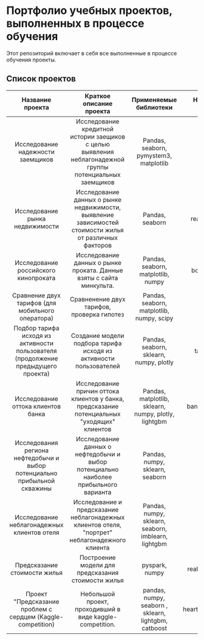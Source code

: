 # Портфолио учебных проектов, выполненных в процессе обучения

Этот репозиторий включает в себя все выполненные в процессе обучения проекты.

## Список проектов

| Название проекта      |Краткое описание проекта|Применяемые библиотеки      | Название папки в репозитории|
|:---------------------:|:----------------------:|:---------------------------:|:---------------------------:|
| Исследование надежности заемщиков | Исследование кредитной истории заещиков с целью выявления неблагонадежной группы потенциальных заемщиков| Pandas, seaborn, pymystem3, matplotlib | banks_project      |
| Исследование рынка недвижимости | Исследование данных о рынке недвижимости, выявление зависимостей стоимости жилья от различных факторов| Pandas, seaborn | real_estate_research      |
| Исследование российского кинопроката | Исследование данных о рынке проката. Данные взяты с сайта минкульта.| Pandas, seaborn, matplotlib, numpy | box_office_research      |
| Сравнение двух тарифов (для мобильного оператора) | Сравненение двух тарифов, проверка гипотез| Pandas, seaborn, matplotlib, numpy, scipy | tariffs_compair      |
| Подбор тарифа исходя из активности пользователя (продолжение предыдущего проекта) | Создание модели подбора тарифа исходя из активности пользователей| Pandas, seaborn, sklearn, numpy, plotly | tariffs_predictions      |
| Исследование оттока клиентов банка | Исследование причин оттока клиентов у банка, предсказание потенциальных "уходящих" клиентов | Pandas, matplotlib, sklearn, numpy, plotly, lightgbm | banks_clients_research      |
| Исследования региона нефтедобычи и выбор потенциально прибыльной скважины | Исследование данных о нефтедобычи и выбор потенциально наиболее прибыльного варианта | Pandas, numpy, sklearn, seaborn | geo_project      |
| Исследование неблагонадежных клиентов отеля | Исследование и предсказание неблагонадежных клиентов отеля, "портрет" неблагонадежного клиента | Pandas, numpy, sklearn, seaborn, imblearn, lightgbm | hotels      |
| Предсказание стоимости жилья | Построение модели для предсказания стоимости жилья | pyspark, numpy | real_estate_predictions      |
| Проект "Предсказание проблем с сердцем (Kaggle-competition) | Небольшой проект, проходивший в виде kaggle-competition. | pandas, numpy, seaborn , sklearn, lightgbm, catboost| heart_diseases_prediction|